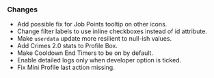 ### Changes
* Add possible fix for Job Points tooltip on other icons.
* Change filter labels to use inline checkboxes instead of id attribute.
* Make `userdata` update more resilient to null-ish values.
* Add Crimes 2.0 stats to Profile Box.
* Make Cooldown End Timers to be on by default.
* Enable detailed logs only when developer option is ticked.
* Fix Mini Profile last action missing.


